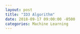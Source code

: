 ```yaml
---
layout: post
title: "ID3 Algorithm"
date: 2018-09-17 09:00:00 -0500
categories: Machine Learning
---
```




